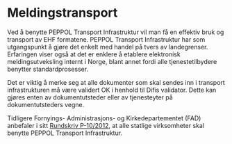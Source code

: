 # Meldingstransport

Ved å benytte PEPPOL Transport Infrastruktur vil man få en effektiv bruk og transport av EHF formatene.
PEPPOL Transport Infrastruktur har som utgangspunkt å gjøre det enkelt med handel på tvers av landegrenser. Erfaringen viser også at det er enklere å etablere elektronisk meldingsutveksling internt i Norge, blant annet fordi alle tjenestetilbydere benytter standardprosesser.

Det er viktig å merke seg at alle dokumenter som skal sendes inn i transport infrastrukturen må være validert OK i henhold til Difis validator. Dette kan gjøres enten av dokumentutsteder eller av tjenesteyter på dokumentutsteders vegne.

Tidligere Fornyings- Administrasjons- og Kirkedepartementet (FAD) anbefaler i sitt [Rundskriv P-10/2012](http://www.regjeringen.no/nb/dep/fad/dok/rundskriv/2012/digitaliseringsrundskrivet.html?id=706462), at alle statlige virksomheter skal benytte PEPPOL Transport Infrastruktur.
